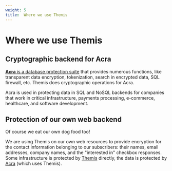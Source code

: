 ```yaml
---
weight: 5
title:  Where we use Themis
---
```


# Where we use Themis

## Cryptographic backend for Acra

[**Acra** is a database protection suite](https://cossacklabs.com/acra)
that provides numerous functions, like transparent data encryption,
tokenization, search in encrypted data, SQL firewall, etc.
Themis does cryptographic operations for Acra.

Acra is used in protecting data in SQL and NoSQL backends
for companies that work in critical infrastructure, payments processing,
e-commerce, healthcare, and software development.

## Protection of our own web backend

Of course we eat our own dog food too!

We are using Themis on our own web resources to provide encryption
for the contact information belonging to our subscribers:
their names, email addresses, company names, and the "interested in" checkbox responses.
Some infrastructure is protected by [Themis](https://cossacklabs.com/themis) directly,
the data is protected by [Acra](https://cossacklabs.com/acra) (which uses Themis).

